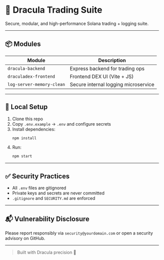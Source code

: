 # 🧛 Dracula Trading Suite

Secure, modular, and high-performance Solana trading + logging suite.

---

## 📦 Modules

| Module                   | Description                          |
|--------------------------|--------------------------------------|
| `dracula-backend`        | Express backend for trading ops      |
| `draculadex-frontend`    | Frontend DEX UI (Vite + JS)          |
| `log-server-memory-clean`| Secure internal logging microservice |

---

## 🔧 Local Setup

1. Clone this repo
2. Copy `.env.example` → `.env` and configure secrets
3. Install dependencies:
   ```bash
   npm install
   ```
4. Run:
   ```bash
   npm start
   ```

---

## ✅ Security Practices

- All `.env` files are gitignored
- Private keys and secrets are never committed
- `.gitignore` and `SECURITY.md` are enforced

---

## 📬 Vulnerability Disclosure

Please report responsibly via `security@yourdomain.com` or open a security advisory on GitHub.

---

> Built with Dracula precision 🦇
